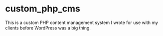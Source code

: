 # custom_php_cms
This is a custom PHP content management system I wrote for use with my clients before WordPress was a big thing.
